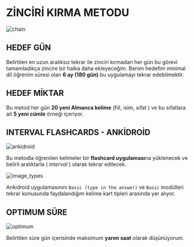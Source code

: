 # ZİNCİRİ  KIRMA METODU


![chain](https://ocpatentlawyer.com/wp-content/uploads/images/BrokenChainofPriorityInvalidatesPatent.jpg)

## HEDEF GÜN 

Belirtilen en uzun aralıksız tekrar ile zinciri kırmadan her gün bu görevi tamamladıkça zincire bir halka daha ekleyeceğim. Benim hedefim minimal dil öğrenim süresi olan **6 ay (180 gün)** bu uygulamayı tekrar edebilmektir.

## HEDEF MİKTAR 
Bu metod her gün **20 yeni Almanca kelime** (fiil, isim, sıfat ) ve bu sıfatlara ait **5 yeni cümle** örneği içeriyor. 


## INTERVAL FLASHCARDS - ANKİDROİD 

![ankidroid](https://play-lh.googleusercontent.com/6fsUOMw7gFAQMY1X8t_TzRBunxAu7SMJwF2yqN1GseXN-IKhb8stpTNfh6m_2hOy_w)

Bu metodla öğrenilen kelimeler bir **flashcard uygulaması**na yüklenecek ve belirli aralıklarla ( *interval* ) olarak tekrar edilecek. 

![image_types](https://forum.learncodethehardway.com/uploads/default/original/1X/7ea5fa27b819607219baf1d1ffeddb644fe1a9d0.jpg)

Ankidroid uygulamasınını `Basic (type in the answer)` ve `Basic` modülleri tekrar konusunda faydalandığım kelime kart tipleri arasında yer alıyor.

## OPTIMUM SÜRE

![optimum](https://assets.entrepreneur.com/content/3x2/2000/1413404531-how-not-waste-time.jpg?width=700&crop=2:1)

Belirtilen süre gün içerisinde maksimum **yarım saat** olarak düşünüyorum.
